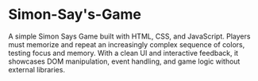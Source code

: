 # Simon-Say's-Game
A simple Simon Says Game built with HTML, CSS, and JavaScript. Players must memorize and repeat an increasingly complex sequence of colors, testing focus and memory. With a clean UI and interactive feedback, it showcases DOM manipulation, event handling, and game logic without external libraries.
